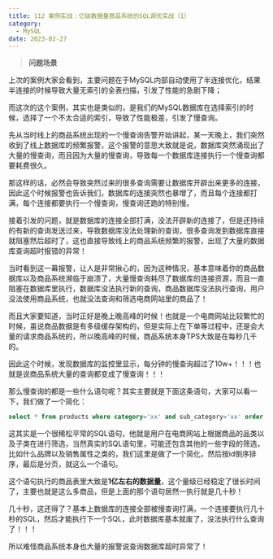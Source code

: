 ```yaml
---
title: 112 案例实战：亿级数据量商品系统的SQL调优实战（1）
category:
  - MySQL
date: 2023-02-27
---
```


<!-- more -->


> **问题场景**

上次的案例大家会看到，主要问题在于MySQL内部自动使用了半连接优化，结果半连接的时候导致大量无索引的全表扫描，引发了性能的急剧下降；

而这次的这个案例，其实也是类似的，是我们的MySQL数据库在选择索引的时候，选择了一个不太合适的索引，导致了性能极差，引发了慢查询。

先从当时线上的商品系统出现的一个慢查询告警开始讲起，某一天晚上，我们突然收到了线上数据库的频繁报警，这个报警的意思大致就是说，数据库突然涌现出了大量的慢查询，而且因为大量的慢查询，导致每一个数据库连接执行一个慢查询都要耗费很久。

那这样的话，必然会导致突然过来的很多查询需要让数据库开辟出来更多的连接，因此这个时候报警也告诉我们，数据库的连接突然也暴增了，而且每个连接都打满，每个连接都要执行一个慢查询，慢查询还跑的特别慢。

接着引发的问题，就是数据库的连接全部打满，没法开辟新的连接了，但是还持续的有新的查询发送过来，导致数据库没法处理新的查询，很多查询发到数据库直接就阻塞然后超时了，这也直接导致线上的商品系统频繁的报警，出现了大量的数据库查询超时报错的异常！

当时看到这一幕报警，让人是非常揪心的，因为这种情况，基本意味着你的商品数据库以及商品系统濒临于崩溃了，大量慢查询耗尽了数据库的连接资源，而且一直阻塞在数据库里执行，数据库没法执行新的查询，商品数据库没法执行查询，用户没法使用商品系统，也就没法查询和筛选电商网站里的商品了！

而且大家要知道，当时正好是晚上晚高峰的时候！也就是一个电商网站比较繁忙的时候，虽说商品数据是有多级缓存架构的，但是实际上在下单等过程中，还是会大量的请求商品系统的，所以晚高峰的时候，商品系统本身TPS大致是在每秒几千的。

因此这个时候，发现数据库的监控里显示，每分钟的慢查询超过了10w+！！！也就是说商品系统大量的查询都变成了慢查询！！！

那么慢查询的都是一些什么语句呢？其实主要就是下面这条语句，大家可以看一下，我们做了一个简化：

```sql
select * from products where category='xx' and sub_category='xx' order by id desc limit xx,xx;
```

这其实是一个很稀松平常的SQL语句，他就是用户在电商网站上根据商品的品类以及子类在进行筛选，当然真实的SQL语句里，可能还包含其他的一些字段的筛选，比如什么品牌以及销售属性之类的，我们这里是做了一个简化，然后按id倒序排序，最后是分页，就这么一个语句。

这个语句执行的商品表里大致是**1亿左右的数据量**，这个量级已经稳定了很长时间了，主要也就是这么多商品，但是上面的那个语句居然一执行就是几十秒！

几十秒，这还得了？基本上数据库的连接全部被慢查询打满，一个连接要执行几十秒的SQL，然后才能执行下一个SQL，此时数据库基本就废了，没法执行什么查询了！！！

所以难怪商品系统本身也大量的报警说查询数据库超时异常了！
